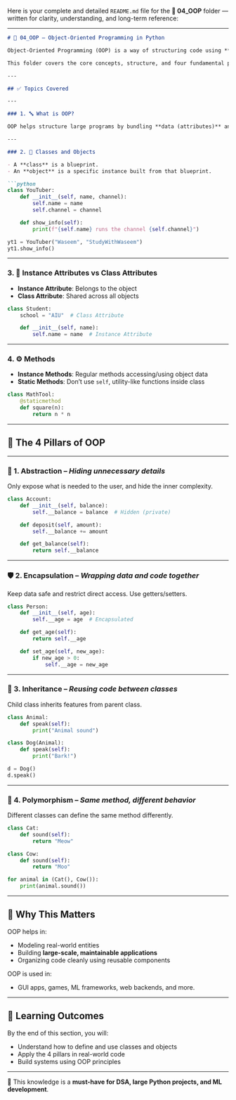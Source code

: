 Here is your complete and detailed `README.md` file for the **📂 04\_OOP** folder — written for clarity, understanding, and long-term reference:

---

````markdown
# 🧱 04_OOP – Object-Oriented Programming in Python

Object-Oriented Programming (OOP) is a way of structuring code using **classes and objects**, focusing on **real-world modeling**, **modularity**, and **reusability**.

This folder covers the core concepts, structure, and four fundamental pillars of OOP.

---

## ✅ Topics Covered

---

### 1. 🔤 What is OOP?

OOP helps structure large programs by bundling **data (attributes)** and **behavior (methods)** together inside objects.

---

### 2. 🧩 Classes and Objects

- A **class** is a blueprint.
- An **object** is a specific instance built from that blueprint.

```python
class YouTuber:
    def __init__(self, name, channel):
        self.name = name
        self.channel = channel

    def show_info(self):
        print(f"{self.name} runs the channel {self.channel}")

yt1 = YouTuber("Waseem", "StudyWithWaseem")
yt1.show_info()
````

---

### 3. 🧱 Instance Attributes vs Class Attributes

* **Instance Attribute**: Belongs to the object
* **Class Attribute**: Shared across all objects

```python
class Student:
    school = "AIU"  # Class Attribute

    def __init__(self, name):
        self.name = name  # Instance Attribute
```

---

### 4. ⚙️ Methods

* **Instance Methods**: Regular methods accessing/using object data
* **Static Methods**: Don’t use `self`, utility-like functions inside class

```python
class MathTool:
    @staticmethod
    def square(n):
        return n * n
```

---

## 🔐 The 4 Pillars of OOP

---

### 🧩 1. Abstraction – *Hiding unnecessary details*

Only expose what is needed to the user, and hide the inner complexity.

```python
class Account:
    def __init__(self, balance):
        self.__balance = balance  # Hidden (private)

    def deposit(self, amount):
        self.__balance += amount

    def get_balance(self):
        return self.__balance
```

---

### 🛡️ 2. Encapsulation – *Wrapping data and code together*

Keep data safe and restrict direct access. Use getters/setters.

```python
class Person:
    def __init__(self, age):
        self.__age = age  # Encapsulated

    def get_age(self):
        return self.__age

    def set_age(self, new_age):
        if new_age > 0:
            self.__age = new_age
```

---

### 🧬 3. Inheritance – *Reusing code between classes*

Child class inherits features from parent class.

```python
class Animal:
    def speak(self):
        print("Animal sound")

class Dog(Animal):
    def speak(self):
        print("Bark!")

d = Dog()
d.speak()
```

---

### 🧠 4. Polymorphism – *Same method, different behavior*

Different classes can define the same method differently.

```python
class Cat:
    def sound(self):
        return "Meow"

class Cow:
    def sound(self):
        return "Moo"

for animal in (Cat(), Cow()):
    print(animal.sound())
```

---

## 🧠 Why This Matters

OOP helps in:

* Modeling real-world entities
* Building **large-scale, maintainable applications**
* Organizing code cleanly using reusable components

OOP is used in:

* GUI apps, games, ML frameworks, web backends, and more.

---

## 🎯 Learning Outcomes

By the end of this section, you will:

* Understand how to define and use classes and objects
* Apply the 4 pillars in real-world code
* Build systems using OOP principles

---

📌 This knowledge is a **must-have for DSA, large Python projects, and ML development**.

```